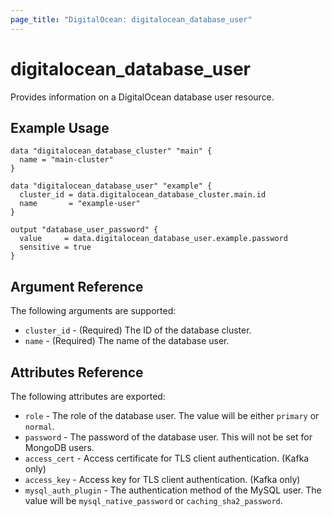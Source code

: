 ```yaml
---
page_title: "DigitalOcean: digitalocean_database_user"
---
```


# digitalocean\_database\_user

Provides information on a DigitalOcean database user resource.

## Example Usage

```hcl
data "digitalocean_database_cluster" "main" {
  name = "main-cluster"
}

data "digitalocean_database_user" "example" {
  cluster_id = data.digitalocean_database_cluster.main.id
  name       = "example-user"
}

output "database_user_password" {
  value     = data.digitalocean_database_user.example.password
  sensitive = true
}
```

## Argument Reference

The following arguments are supported:

* `cluster_id` - (Required) The ID of the database cluster.
* `name` - (Required) The name of the database user.

## Attributes Reference

The following attributes are exported:

* `role` - The role of the database user. The value will be either `primary` or `normal`.
* `password` - The password of the database user. This will not be set for MongoDB users.
* `access_cert` - Access certificate for TLS client authentication. (Kafka only)
* `access_key` - Access key for TLS client authentication. (Kafka only)
* `mysql_auth_plugin` - The authentication method of the MySQL user. The value will be `mysql_native_password` or `caching_sha2_password`.
